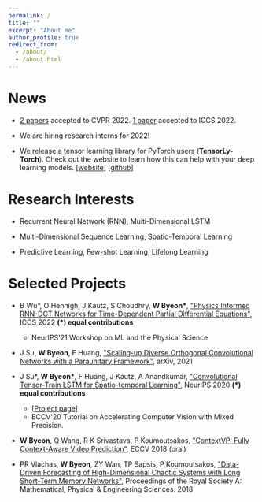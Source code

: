 ```yaml
---
permalink: /
title: ""
excerpt: "About me"
author_profile: true
redirect_from: 
  - /about/
  - /about.html
---
```


News
======
* [2 papers](https://wonmin-byeon.github.io/publications/) accepted to CVPR 2022. [1 paper](https://wonmin-byeon.github.io/publications/2022-rnndct) accepted to ICCS 2022.

* We are hiring research interns for 2022! 

* We release a tensor learning library for PyTorch users (<b>TensorLy-Torch</b>). Check out the website to learn how this can help with your deep learning models. [[website](http://tensorly.org/torch/dev/)] [[github](https://github.com/tensorly/torch)]

Research Interests
======
* Recurrent Neural Network (RNN), Muiti-Dimensional LSTM

* Multi-Dimensional Sequence Learning, Spatio-Temporal Learning

* Predictive Learning, Few-shot Learning, Lifelong Learning

Selected Projects
======
* B Wu*, O Hennigh, J Kautz, S Choudhry, <b>W Byeon*</b>, ["Physics Informed RNN-DCT Networks for Time-Dependent Partial Differential Equations"](https://wonmin-byeon.github.io/publication/2022-rnndct), ICCS 2022 <b> (*) equal contributions </b>
    - NeurIPS'21 Workshop on ML and the Physical Science

* J Su, <b>W Byeon</b>, F Huang, ["Scaling-up Diverse Orthogonal Convolutional Networks with a Paraunitary Framework"](https://wonmin-byeon.github.io/publication/2021-orthoNN), arXiv, 2021

* J Su*, <b>W Byeon*</b>, F Huang, J Kautz, A Anandkumar, ["Convolutional Tensor-Train LSTM for Spatio-temporal Learning"](https://wonmin-byeon.github.io/publication/2020-convttlstm), NeurIPS 2020 <b> (*) equal contributions </b> 
    - [[Project page]](https://sites.google.com/nvidia.com/conv-tt-lstm)
    - ECCV'20 Tutorial on Accelerating Computer Vision with Mixed Precision.
    
* <b>W Byeon</b>, Q Wang, R K Srivastava, P Koumoutsakos, ["ContextVP: Fully Context-Aware Video Prediction"](https://wonmin-byeon.github.io/publication/2018-contextvp), ECCV 2018 (oral)

* PR Vlachas, <b>W Byeon</b>, ZY Wan, TP Sapsis, P Koumoutsakos, ["Data-Driven Forecasting of High-Dimensional Chaotic Systems with Long Short-Term Memory Networks"](https://wonmin-byeon.github.io/publication/2018-05-01-chaotic-lstm), Proceedings of the Royal Society A: Mathematical, Physical & Engineering Sciences. 2018

